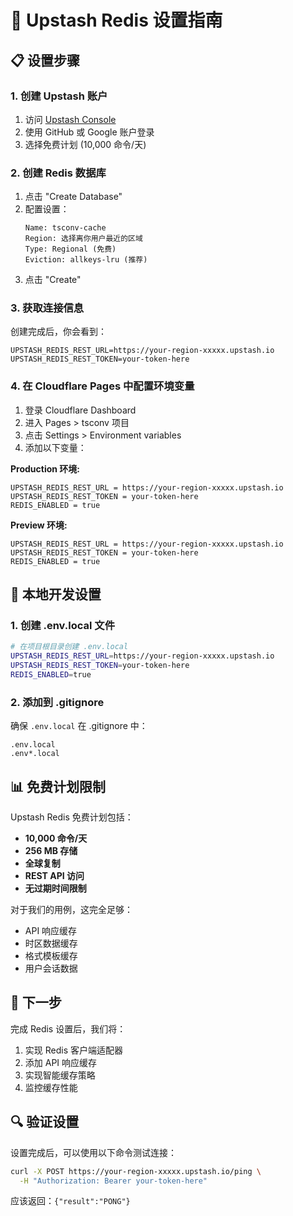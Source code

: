 # 🔧 Upstash Redis 设置指南

## 📋 设置步骤

### 1. 创建 Upstash 账户
1. 访问 [Upstash Console](https://console.upstash.com/)
2. 使用 GitHub 或 Google 账户登录
3. 选择免费计划 (10,000 命令/天)

### 2. 创建 Redis 数据库
1. 点击 "Create Database"
2. 配置设置：
   ```
   Name: tsconv-cache
   Region: 选择离你用户最近的区域
   Type: Regional (免费)
   Eviction: allkeys-lru (推荐)
   ```
3. 点击 "Create"

### 3. 获取连接信息
创建完成后，你会看到：
```
UPSTASH_REDIS_REST_URL=https://your-region-xxxxx.upstash.io
UPSTASH_REDIS_REST_TOKEN=your-token-here
```

### 4. 在 Cloudflare Pages 中配置环境变量
1. 登录 Cloudflare Dashboard
2. 进入 Pages > tsconv 项目
3. 点击 Settings > Environment variables
4. 添加以下变量：

**Production 环境:**
```
UPSTASH_REDIS_REST_URL = https://your-region-xxxxx.upstash.io
UPSTASH_REDIS_REST_TOKEN = your-token-here
REDIS_ENABLED = true
```

**Preview 环境:**
```
UPSTASH_REDIS_REST_URL = https://your-region-xxxxx.upstash.io
UPSTASH_REDIS_REST_TOKEN = your-token-here
REDIS_ENABLED = true
```

## 🔧 本地开发设置

### 1. 创建 .env.local 文件
```bash
# 在项目根目录创建 .env.local
UPSTASH_REDIS_REST_URL=https://your-region-xxxxx.upstash.io
UPSTASH_REDIS_REST_TOKEN=your-token-here
REDIS_ENABLED=true
```

### 2. 添加到 .gitignore
确保 `.env.local` 在 .gitignore 中：
```
.env.local
.env*.local
```

## 📊 免费计划限制

Upstash Redis 免费计划包括：
- **10,000 命令/天**
- **256 MB 存储**
- **全球复制**
- **REST API 访问**
- **无过期时间限制**

对于我们的用例，这完全足够：
- API 响应缓存
- 时区数据缓存
- 格式模板缓存
- 用户会话数据

## 🚀 下一步

完成 Redis 设置后，我们将：
1. 实现 Redis 客户端适配器
2. 添加 API 响应缓存
3. 实现智能缓存策略
4. 监控缓存性能

## 🔍 验证设置

设置完成后，可以使用以下命令测试连接：
```bash
curl -X POST https://your-region-xxxxx.upstash.io/ping \
  -H "Authorization: Bearer your-token-here"
```

应该返回：`{"result":"PONG"}`
